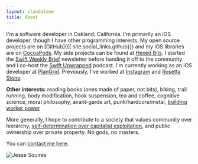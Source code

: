 ```yaml
---
layout: standalone
title: About
---
```


I'm a software developer in Oakland, California. I'm primarily an iOS developer, though I have other programming interests. My open source projects are on [GitHub]({{ site.social_links.github}}) and my iOS libraries are on [CocoaPods](https://cocoapods.org/owners/1808). My side projects can be found at [Hexed Bits](https://hexedbits.com). I started the [Swift Weekly Brief](https://swiftweekly.github.io) newsletter before handing it off to the community and I co-host the [Swift Unwrapped](https://spec.fm/podcasts/swift-unwrapped) podcast. I'm currently working as an iOS developer at [PlanGrid](https://plangrid.com). Previously, I've worked at [Instagram](https://www.instagram.com) and [Rosetta Stone](https://www.rosettastone.com).

**Other interests:** reading books (ones made of paper, not bits), biking, trail running, body modification, hook suspension, tea and coffee, cognitive science, moral philosophy, avant-garde art, punk/hardcore/metal, [building worker power](https://www.techworkerscoalition.org)

More generally, I hope to contribute to a society that values community over hierarchy, [self-determination over capitalist exploitation](https://crimethinc.com/tce), and public ownership over private property. No gods, no masters.

You can [contact me here](/contact).

<div class="row">
    <div class="col"></div>
    <div class="col-12 col-sm-8 col-md-6 col-lg-6">
        <img class="img-thumbnail img-fluid center" src="{{ site.author.avatar }}" title="Jesse Squires" alt="Jesse Squires"/>
    </div>
    <div class="col"></div>
</div>
